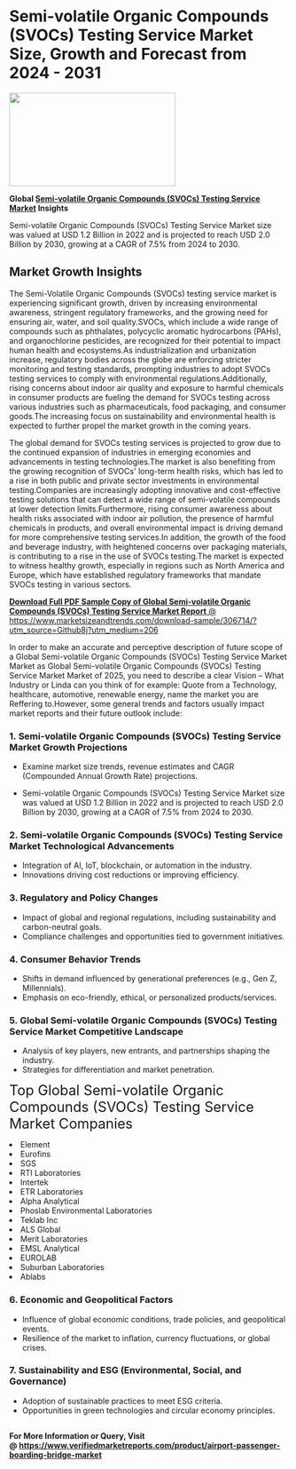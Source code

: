 <H1>Semi-volatile Organic Compounds (SVOCs) Testing Service Market Size, Growth and Forecast from 2024 - 2031</H1><img class="aligncenter size-medium wp-image-584254" src="https://thirdeyenews.in/wp-content/uploads/2024/09/Global-Market-Research-300x168.jpeg" alt="" width="300" height="168" /><p><strong>Global&nbsp;<a href="https://www.marketsizeandtrends.com/download-sample/306714/?utm_source=Github8j?utm_medium=206">Semi-volatile Organic Compounds (SVOCs) Testing Service Market</a> Insights</strong></p><p>Semi-volatile Organic Compounds (SVOCs) Testing Service Market size was valued at USD 1.2 Billion in 2022 and is projected to reach USD 2.0 Billion by 2030, growing at a CAGR of 7.5% from 2024 to 2030.</p><p><h2>Market Growth Insights</h2> <p>The Semi-Volatile Organic Compounds (SVOCs) testing service market is experiencing significant growth, driven by increasing environmental awareness, stringent regulatory frameworks, and the growing need for ensuring air, water, and soil quality.SVOCs, which include a wide range of compounds such as phthalates, polycyclic aromatic hydrocarbons (PAHs), and organochlorine pesticides, are recognized for their potential to impact human health and ecosystems.As industrialization and urbanization increase, regulatory bodies across the globe are enforcing stricter monitoring and testing standards, prompting industries to adopt SVOCs testing services to comply with environmental regulations.Additionally, rising concerns about indoor air quality and exposure to harmful chemicals in consumer products are fueling the demand for SVOCs testing across various industries such as pharmaceuticals, food packaging, and consumer goods.The increasing focus on sustainability and environmental health is expected to further propel the market growth in the coming years.</p> <p><a href="#"></a></p> <p>The global demand for SVOCs testing services is projected to grow due to the continued expansion of industries in emerging economies and advancements in testing technologies.The market is also benefiting from the growing recognition of SVOCs' long-term health risks, which has led to a rise in both public and private sector investments in environmental testing.Companies are increasingly adopting innovative and cost-effective testing solutions that can detect a wide range of semi-volatile compounds at lower detection limits.Furthermore, rising consumer awareness about health risks associated with indoor air pollution, the presence of harmful chemicals in products, and overall environmental impact is driving demand for more comprehensive testing services.In addition, the growth of the food and beverage industry, with heightened concerns over packaging materials, is contributing to a rise in the use of SVOCs testing.The market is expected to witness healthy growth, especially in regions such as North America and Europe, which have established regulatory frameworks that mandate SVOCs testing in various sectors.<p><a href="#"></p><p><span class=""><strong>Download Full PDF Sample Copy of Global Semi-volatile Organic Compounds (SVOCs) Testing Service Market Report</strong> @ <a href="https://www.marketsizeandtrends.com/download-sample/306714/?utm_source=Github8j?utm_medium=206" target="_blank">https://www.marketsizeandtrends.com/download-sample/306714/?utm_source=Github8j?utm_medium=206</a></span></p><p>In order to make an accurate and perceptive description of future scope of a Global&nbsp;Semi-volatile Organic Compounds (SVOCs) Testing Service Market Market as Global&nbsp;Semi-volatile Organic Compounds (SVOCs) Testing Service Market Market of 2025, you need to describe a clear Vision &ndash; What Industry or Linda can you think of for example: Quote from a Technology, healthcare, automotive, renewable energy, name the market you are Reffering to.However, some general trends and factors usually impact market reports and their future outlook include:</p><h3>1.&nbsp;<strong>Semi-volatile Organic Compounds (SVOCs) Testing Service Market Growth Projections</strong></h3><ul><li>Examine market size trends, revenue estimates and CAGR (Compounded Annual Growth Rate) projections.</li><li><p>Semi-volatile Organic Compounds (SVOCs) Testing Service Market size was valued at USD 1.2 Billion in 2022 and is projected to reach USD 2.0 Billion by 2030, growing at a CAGR of 7.5% from 2024 to 2030.</p></li></ul><h3>2.&nbsp;<strong>Semi-volatile Organic Compounds (SVOCs) Testing Service Market Technological Advancements</strong></h3><ul><li>Integration of AI, IoT, blockchain, or automation in the industry.</li><li>Innovations driving cost reductions or improving efficiency.</li></ul><h3>3.&nbsp;<strong>Regulatory and Policy Changes</strong></h3><ul><li>Impact of global and regional regulations, including sustainability and carbon-neutral goals.</li><li>Compliance challenges and opportunities tied to government initiatives.</li></ul><h3>4.&nbsp;<strong>Consumer Behavior Trends</strong></h3><ul><li>Shifts in demand influenced by generational preferences (e.g., Gen Z, Millennials).</li><li>Emphasis on eco-friendly, ethical, or personalized products/services.</li></ul><h3>5.&nbsp;<strong>Global Semi-volatile Organic Compounds (SVOCs) Testing Service Market Competitive Landscape</strong></h3><ul><li>Analysis of key players, new entrants, and partnerships shaping the industry.</li><li>Strategies for differentiation and market penetration.</li></ul><p data-pm-slice="1 1 []"><span style="color: inherit; font-family: inherit; font-size: 25px;">Top Global Semi-volatile Organic Compounds (SVOCs) Testing Service Market Companies</span></p><div class="" data-test-id=""><p><li>Element</li><li> Eurofins</li><li> SGS</li><li> RTI Laboratories</li><li> Intertek</li><li> ETR Laboratories</li><li> Alpha Analytical</li><li> Phoslab Environmental Laboratories</li><li> Teklab Inc</li><li> ALS Global</li><li> Merit Laboratories</li><li> EMSL Analytical</li><li> EUROLAB</li><li> Suburban Laboratories</li><li> Ablabs</li></p></div><h3>6.&nbsp;<strong>Economic and Geopolitical Factors</strong></h3><ul><li>Influence of global economic conditions, trade policies, and geopolitical events.</li><li>Resilience of the market to inflation, currency fluctuations, or global crises.</li></ul><h3>7.&nbsp;<strong>Sustainability and ESG (Environmental, Social, and Governance)</strong></h3><ul><li>Adoption of sustainable practices to meet ESG criteria.</li><li>Opportunities in green technologies and circular economy principles.</li></ul><h2><strong style="font-size: 14px;">For More Information or Query, Visit @&nbsp;</strong><a style="background-color: #ffffff; font-size: 14px;" href="https://www.marketsizeandtrends.com/report/semi-volatile-organic-compounds-svocs-testing-service-market/" target="_blank">https://www.verifiedmarketreports.com/product/airport-passenger-boarding-bridge-market</a></h2>